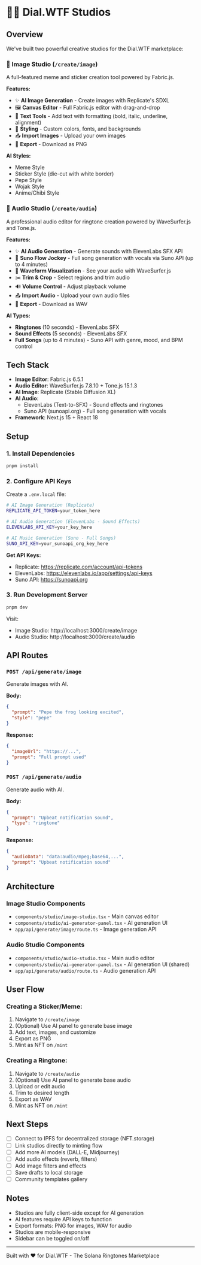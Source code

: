 # 🎨🎵 Dial.WTF Studios

## Overview

We've built two powerful creative studios for the Dial.WTF marketplace:

### 🎨 Image Studio (`/create/image`)
A full-featured meme and sticker creation tool powered by Fabric.js.

**Features:**
- ✨ **AI Image Generation** - Create images with Replicate's SDXL
- 🖼️ **Canvas Editor** - Full Fabric.js editor with drag-and-drop
- 📝 **Text Tools** - Add text with formatting (bold, italic, underline, alignment)
- 🎨 **Styling** - Custom colors, fonts, and backgrounds
- 📥 **Import Images** - Upload your own images
- 💾 **Export** - Download as PNG

**AI Styles:**
- Meme Style
- Sticker Style (die-cut with white border)
- Pepe Style
- Wojak Style
- Anime/Chibi Style

### 🎵 Audio Studio (`/create/audio`)
A professional audio editor for ringtone creation powered by WaveSurfer.js and Tone.js.

**Features:**
- ✨ **AI Audio Generation** - Generate sounds with ElevenLabs SFX API
- 🎵 **Suno Flow Jockey** - Full song generation with vocals via Suno API (up to 4 minutes)
- 🎼 **Waveform Visualization** - See your audio with WaveSurfer.js
- ✂️ **Trim & Crop** - Select regions and trim audio
- 🔊 **Volume Control** - Adjust playback volume
- 📤 **Import Audio** - Upload your own audio files
- 💾 **Export** - Download as WAV

**AI Types:**
- **Ringtones** (10 seconds) - ElevenLabs SFX
- **Sound Effects** (5 seconds) - ElevenLabs SFX
- **Full Songs** (up to 4 minutes) - Suno API with genre, mood, and BPM control

## Tech Stack

- **Image Editor**: Fabric.js 6.5.1
- **Audio Editor**: WaveSurfer.js 7.8.10 + Tone.js 15.1.3
- **AI Image**: Replicate (Stable Diffusion XL)
- **AI Audio**: 
  - ElevenLabs (Text-to-SFX) - Sound effects and ringtones
  - Suno API (sunoapi.org) - Full song generation with vocals
- **Framework**: Next.js 15 + React 18

## Setup

### 1. Install Dependencies

```bash
pnpm install
```

### 2. Configure API Keys

Create a `.env.local` file:

```bash
# AI Image Generation (Replicate)
REPLICATE_API_TOKEN=your_token_here

# AI Audio Generation (ElevenLabs - Sound Effects)
ELEVENLABS_API_KEY=your_key_here

# AI Music Generation (Suno - Full Songs)
SUNO_API_KEY=your_sunoapi_org_key_here
```

**Get API Keys:**
- Replicate: https://replicate.com/account/api-tokens
- ElevenLabs: https://elevenlabs.io/app/settings/api-keys
- Suno API: https://sunoapi.org

### 3. Run Development Server

```bash
pnpm dev
```

Visit:
- Image Studio: http://localhost:3000/create/image
- Audio Studio: http://localhost:3000/create/audio

## API Routes

### `POST /api/generate/image`
Generate images with AI.

**Body:**
```json
{
  "prompt": "Pepe the frog looking excited",
  "style": "pepe"
}
```

**Response:**
```json
{
  "imageUrl": "https://...",
  "prompt": "Full prompt used"
}
```

### `POST /api/generate/audio`
Generate audio with AI.

**Body:**
```json
{
  "prompt": "Upbeat notification sound",
  "type": "ringtone"
}
```

**Response:**
```json
{
  "audioData": "data:audio/mpeg;base64,...",
  "prompt": "Upbeat notification sound"
}
```

## Architecture

### Image Studio Components
- `components/studio/image-studio.tsx` - Main canvas editor
- `components/studio/ai-generator-panel.tsx` - AI generation UI
- `app/api/generate/image/route.ts` - Image generation API

### Audio Studio Components
- `components/studio/audio-studio.tsx` - Main audio editor
- `components/studio/ai-generator-panel.tsx` - AI generation UI (shared)
- `app/api/generate/audio/route.ts` - Audio generation API

## User Flow

### Creating a Sticker/Meme:
1. Navigate to `/create/image`
2. (Optional) Use AI panel to generate base image
3. Add text, images, and customize
4. Export as PNG
5. Mint as NFT on `/mint`

### Creating a Ringtone:
1. Navigate to `/create/audio`
2. (Optional) Use AI panel to generate base audio
3. Upload or edit audio
4. Trim to desired length
5. Export as WAV
6. Mint as NFT on `/mint`

## Next Steps

- [ ] Connect to IPFS for decentralized storage (NFT.storage)
- [ ] Link studios directly to minting flow
- [ ] Add more AI models (DALL-E, Midjourney)
- [ ] Add audio effects (reverb, filters)
- [ ] Add image filters and effects
- [ ] Save drafts to local storage
- [ ] Community templates gallery

## Notes

- Studios are fully client-side except for AI generation
- AI features require API keys to function
- Export formats: PNG for images, WAV for audio
- Studios are mobile-responsive
- Sidebar can be toggled on/off

---

Built with ❤️ for Dial.WTF - The Solana Ringtones Marketplace

